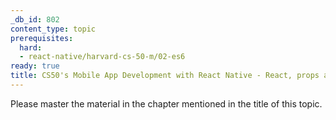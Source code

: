 ```yaml
---
_db_id: 802
content_type: topic
prerequisites:
  hard:
  - react-native/harvard-cs-50-m/02-es6
ready: true
title: CS50's Mobile App Development with React Native - React, props and state
---
```


Please master the material in the chapter mentioned in the title of this topic.